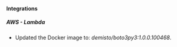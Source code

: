 
#### Integrations

##### AWS - Lambda

- Updated the Docker image to: *demisto/boto3py3:1.0.0.100468*.
